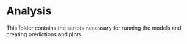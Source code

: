 # Analysis

This folder contains the scripts necessary for running the models and creating predictions and plots.
